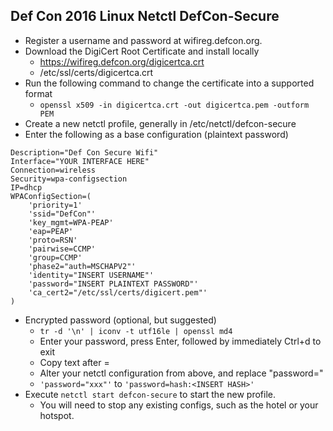 ## Def Con 2016 Linux Netctl DefCon-Secure

* Register a username and password at wifireg.defcon.org.
* Download the DigiCert Root Certificate and install locally
	* https://wifireg.defcon.org/digicertca.crt
	* /etc/ssl/certs/digicertca.crt
* Run the following command to change the certificate into a supported format
	* `openssl x509 -in digicertca.crt -out digicertca.pem -outform PEM`
* Create a new netctl profile, generally in /etc/netctl/defcon-secure
* Enter the following as a base configuration (plaintext password)
```
Description="Def Con Secure Wifi"
Interface="YOUR INTERFACE HERE"
Connection=wireless
Security=wpa-configsection
IP=dhcp
WPAConfigSection=(
	'priority=1'
	'ssid="DefCon"'
	'key_mgmt=WPA-PEAP'
	'eap=PEAP'
	'proto=RSN'
	'pairwise=CCMP'
	'group=CCMP'
	'phase2="auth=MSCHAPV2"'
	'identity="INSERT USERNAME"'
	'password="INSERT PLAINTEXT PASSWORD"'
	'ca_cert2="/etc/ssl/certs/digicert.pem"'
)
```
* Encrypted password (optional, but suggested)
	* `tr -d '\n' | iconv -t utf16le | openssl md4`
	* Enter your password, press Enter, followed by immediately Ctrl+d to exit
	* Copy text after =
	* Alter your netctl configuration from above, and replace "password="
	* `'password="xxx"'` to `'password=hash:<INSERT HASH>'`
* Execute `netctl start defcon-secure` to start the new profile.
	* You will need to stop any existing configs, such as the hotel or your hotspot.
